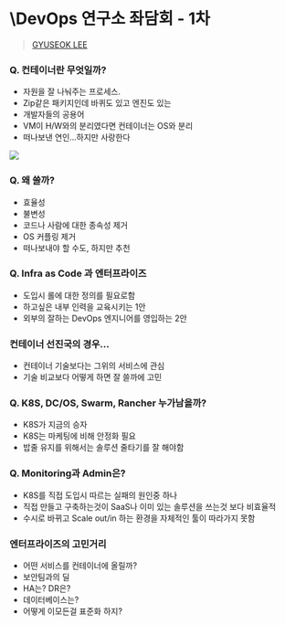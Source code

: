 # \DevOps 연구소 좌담회 - 1차
> [GYUSEOK LEE](https://www.linkedin.com/in/gyuseok-lee-a437729a/)

### Q. 컨테이너란 무엇일까?

- 자원을 잘 나눠주는 프로세스.
- Zip같은 패키지인데 바퀴도 있고 엔진도 있는
- 개발자들의 공용어
- VM이 H/W와의 분리였다면 컨테이너는 OS와 분리
- 떠나보낸 연인...하지만 사랑한다

![](https://github.com/Great-Stone/share/blob/master/assets/img/DevOps_Discussion_1st_001.jpg)

### Q. 왜 쓸까?
- 효율성
- 불변성
- 코드나 사람에 대한 종속성 제거
- OS 커플링 제거
- 떠나보내야 할 수도, 하지만 추천



### Q. Infra as Code 과 엔터프라이즈
- 도입시 롤에 대한 정의를 필요로함
- 하고싶은 내부 인력을 교육시키는 1안
- 외부의 잘하는 DevOps 엔지니어를 영입하는 2안



### 컨테이너 선진국의 경우...
- 컨테이너 기술보다는 그위의 서비스에 관심
- 기술 비교보다 어떻게 하면 잘 쓸까에 고민



### Q. K8S, DC/OS, Swarm, Rancher 누가남을까?
- K8S가 지금의 승자
- K8S는 마케팅에 비해 안정화 필요
- 밥줄 유지를 위해서는 솔루션 줄타기를 잘 해야함



### Q. Monitoring과 Admin은?
- K8S를 직접 도입시 따르는 실패의 원인중 하나
- 직접 만들고 구축하는것이 SaaS나 이미 있는 솔루션을 쓰는것 보다 비효율적
- 수시로 바뀌고 Scale out/in 하는 환경을 자체적인 툴이 따라가지 못함



### 엔터프라이즈의 고민거리
- 어떤 서비스를 컨테이너에 올릴까?
- 보안팀과의 딜
- HA는? DR은?
- 데이터베이스는?
- 어떻게 이모든걸 표준화 하지?

